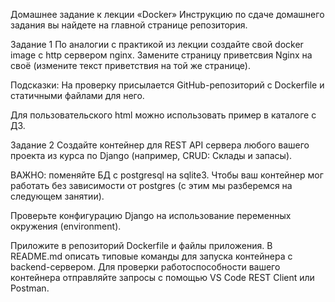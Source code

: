 Домашнее задание к лекции «Docker»
Инструкцию по сдаче домашнего задания вы найдете на главной странице репозитория.

Задание 1
По аналогии с практикой из лекции создайте свой docker image с http сервером nginx. Замените страницу приветсвия Nginx на своё (измените текст приветствия на той же странице).

Подсказки:
На проверку присылается GitHub-репозиторий с Dockerfile и статичными файлами для него.

Для пользовательского html можно использовать пример в каталоге с ДЗ.

Задание 2
Создайте контейнер для REST API сервера любого вашего проекта из курса по Django (например, CRUD: Склады и запасы).

ВАЖНО: поменяйте БД с postgresql на sqlite3. Чтобы ваш контейнер мог работать без зависимости от postgres (с этим мы разберемся на следующем занятии).

Проверьте конфигурацию Django на использование переменных окружения (environment).

Приложите в репозиторий Dockerfile и файлы приложения.
В README.md описать типовые команды для запуска контейнера c backend-сервером.
Для проверки работоспособности вашего контейнера отправляйте запросы с помощью VS Code REST Client или Postman.